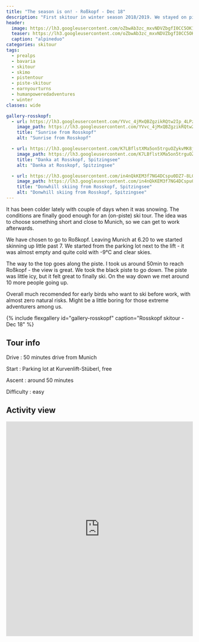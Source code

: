 ```yaml
---
title: "The season is on! - Roßkopf - Dec 18"
description: "First skitour in winter season 2018/2019. We stayed on piste due to lack of snow."
header:
  image: https://lh3.googleusercontent.com/oZbwAb3zc_mxvNDVZbgfI0CC5OK1uJsLT0vRP_wu4Wt3_z-xQqUOzufL0Gn_hKxwxjPur-OjS9aceckIX3Ml8iq8AnsPZ-LZPMspZ49DXvyvoiqAeGhR5chFpnDZdJSmuL05Tg43nCTAfmog_LXvI6cthD9OVlRuxpkNPb9lz4l_POwY1hfV3BOYnieOv7McNhzWH_E2p3wbk6BdsCQqEDnie4pnMrjLaOcarsrbl_MBDJWYjhY1CHZUDu5owVmk6Lwlkf8haHBEcmCwFmLV1m6eplbN97zUfTVVZ8x2N9e6rLXkmSPbIdzK6_KSGKpKiaLBEcObHqqnzmk3YscxwKVZa6SBkIYkUs1udmtf1WP2ixVZJLnVnPxB-Jx8i-fqS3V2abHDjvPYFuDuv-RNFkcsCFsVkoXD6sihPFo2f2psuB5LL6MtnV4bfTbfqb4fpLQuKDGvP1s9m0G_jSQozsrdrr0CItgOf7Vm_tLIA5EcahafJFRGUal0y37pSCtip4_gbGmjUt-T-3gOiqCQovcM83ZBcyLCehi35dBCW24fZwFlbrvaU2W70_Pp3BCcFgZZSV6TtOa_0gXCNC976XQH1TLpqYh_jfmlZet_dqfJM06DcCq5d-TTny6mzeroW_56mX6pPG0pLBxBOszjeBuTiyOe5P9UmJjnh7G8E-Mh1r__XRE9v9O_-YUBqbpY1HzeYk7gk_QcTRkIoVI=w734-h617-no
  teaser: https://lh3.googleusercontent.com/oZbwAb3zc_mxvNDVZbgfI0CC5OK1uJsLT0vRP_wu4Wt3_z-xQqUOzufL0Gn_hKxwxjPur-OjS9aceckIX3Ml8iq8AnsPZ-LZPMspZ49DXvyvoiqAeGhR5chFpnDZdJSmuL05Tg43nCTAfmog_LXvI6cthD9OVlRuxpkNPb9lz4l_POwY1hfV3BOYnieOv7McNhzWH_E2p3wbk6BdsCQqEDnie4pnMrjLaOcarsrbl_MBDJWYjhY1CHZUDu5owVmk6Lwlkf8haHBEcmCwFmLV1m6eplbN97zUfTVVZ8x2N9e6rLXkmSPbIdzK6_KSGKpKiaLBEcObHqqnzmk3YscxwKVZa6SBkIYkUs1udmtf1WP2ixVZJLnVnPxB-Jx8i-fqS3V2abHDjvPYFuDuv-RNFkcsCFsVkoXD6sihPFo2f2psuB5LL6MtnV4bfTbfqb4fpLQuKDGvP1s9m0G_jSQozsrdrr0CItgOf7Vm_tLIA5EcahafJFRGUal0y37pSCtip4_gbGmjUt-T-3gOiqCQovcM83ZBcyLCehi35dBCW24fZwFlbrvaU2W70_Pp3BCcFgZZSV6TtOa_0gXCNC976XQH1TLpqYh_jfmlZet_dqfJM06DcCq5d-TTny6mzeroW_56mX6pPG0pLBxBOszjeBuTiyOe5P9UmJjnh7G8E-Mh1r__XRE9v9O_-YUBqbpY1HzeYk7gk_QcTRkIoVI=w734-h617-no
  caption: "alpineduo"
categories: skitour
tags:
  - prealps
  - bavaria
  - skitour
  - skimo
  - pistentour
  - piste-skitour
  - earnyourturns
  - humanpoweredadventures
  - winter
classes: wide

gallery-rosskopf:
  - url: https://lh3.googleusercontent.com/YVvc_4jMxQBZgzikRQtw2Ip_4LPzKGtXtaz1IRjwnopCTcTFi7pIT4NcKrJvmJ2AVcDQp7cHVdcgvu5WLcgiMnwHOo88sKFMg0Ce4d0ftmEYvV1Vvjv4thrsWt-oC38i0ck-X1XkbmS0G8CKVMP0URnR2zi8yjQosiLz1WFbky85H-fgIgXYaRCw8j6NZlbVWDmlo2VDZwQcPkr1BWZMSZrUcSqO9V10ZrnQiluVCZFWgGx5mSt8_ycOYxOoXXzVmX9CgY2Mg2kuRyFWcCOxapUlfgXPs8Ks7jS7k-WMQjGkuqpCbnQz0oY_IjuAg25h2TLK_VDfrxNg8t4TMmC5W5refU3Pe2goqdVI5i95-KRXU5a2HYb7Wp7vdMac-aaSrRi4XQDVsTDB-9-dXmTMtqI9CGbx9Zh6LaAPaSpR3hy_CWxRVEW7r1fdLHONec_bZDkgJmvuDeEKPXz268pptku3oo-8eCU6J1vEwVVjy44SP6sKAFAlBpma2mrxxG7uf4hnfsBIhNILJnE8GAmKNG3qid5SkCJ1mfqUHXXG5qQwQ1egnelGWW3r8oeesuUds9Ifo5SbeK4xsNQ4U5mbdiQdOxszEBLPEriFtIDmok2P0hxeathyzcel3tTXAM0Xt3cOpG0axKXGvwke-G8kg-ou1hRbz_kqss17xLyCUORPtpb5etYNivLTH4EwT-lKTas5TdzHoh1tl6mKXXc=w1158-h1542-no
    image_path: https://lh3.googleusercontent.com/YVvc_4jMxQBZgzikRQtw2Ip_4LPzKGtXtaz1IRjwnopCTcTFi7pIT4NcKrJvmJ2AVcDQp7cHVdcgvu5WLcgiMnwHOo88sKFMg0Ce4d0ftmEYvV1Vvjv4thrsWt-oC38i0ck-X1XkbmS0G8CKVMP0URnR2zi8yjQosiLz1WFbky85H-fgIgXYaRCw8j6NZlbVWDmlo2VDZwQcPkr1BWZMSZrUcSqO9V10ZrnQiluVCZFWgGx5mSt8_ycOYxOoXXzVmX9CgY2Mg2kuRyFWcCOxapUlfgXPs8Ks7jS7k-WMQjGkuqpCbnQz0oY_IjuAg25h2TLK_VDfrxNg8t4TMmC5W5refU3Pe2goqdVI5i95-KRXU5a2HYb7Wp7vdMac-aaSrRi4XQDVsTDB-9-dXmTMtqI9CGbx9Zh6LaAPaSpR3hy_CWxRVEW7r1fdLHONec_bZDkgJmvuDeEKPXz268pptku3oo-8eCU6J1vEwVVjy44SP6sKAFAlBpma2mrxxG7uf4hnfsBIhNILJnE8GAmKNG3qid5SkCJ1mfqUHXXG5qQwQ1egnelGWW3r8oeesuUds9Ifo5SbeK4xsNQ4U5mbdiQdOxszEBLPEriFtIDmok2P0hxeathyzcel3tTXAM0Xt3cOpG0axKXGvwke-G8kg-ou1hRbz_kqss17xLyCUORPtpb5etYNivLTH4EwT-lKTas5TdzHoh1tl6mKXXc=w1158-h1542-no
    title: "Sunrise from Rosskopf"
    alt: "Sunrise from Rosskopf"

  - url: https://lh3.googleusercontent.com/K7LBflstXMa5on5trguOZykvMK8jlxBHwlw0rNEkdsnPsqtfqy8bY05CqTldfsO6_B_qvIfTSeO-Oeh-ZIps8-nAsdPdAl1utGAt3eWUXdQIAFhc1aq1BLzYXTLZ12DSHt1dUr6Oqc1CABcj1qTknAET3omn1jL3-MOmamnMyfqfO_Z75unRYBBxU25Y05tb8WV3Ck14jU5HkmbuVWd2lwjlk1AbT3_jSD6wcOgGFKAUKPKXcKQPAdlyiQQb-7gni3RcT-__KCCT84y9OMZqx3DHnupvI5EJGo8Wy2zHmX5IUgUb14ZvcfwTHdJqdfrRY_QnH2nM5Hsl7iqd6yvxafjGmpzOn4VNpjbDzEY3o7N-Mwji411CauOjCbzJ0TAlA__EAQ-zdE538Zwb9TqXQID08aDKInzBQ69cSveqNbn9W9VLHJzYnziK-YTjFqBbsEG-SWYFmj_FHewmLGo9Uf0KxvkHEQ5tJlCEytOn_x1OnH3YkFbd89rYXTEWqZXl1c4J79iJNB5LpSmbSHBkAm3NZlwSFdFzXrLDMjEaQxVE6j0ZXlXStx9p6gPJc3ehUgwGLSAw8XANNdURQEYPpqCGsJaJPBkNjOBHfUpkW6zgaY6DT6DsQOlLBUV8HfP7cnU8Y2V2TAZt1gIuePCmDlKfEj9czVW0GkGbezTAtZw7j_bfMhtssAboDXe4ssnAO-TlhBZRc_Ko8bjuiqE=w1158-h1542-no
    image_path: https://lh3.googleusercontent.com/K7LBflstXMa5on5trguOZykvMK8jlxBHwlw0rNEkdsnPsqtfqy8bY05CqTldfsO6_B_qvIfTSeO-Oeh-ZIps8-nAsdPdAl1utGAt3eWUXdQIAFhc1aq1BLzYXTLZ12DSHt1dUr6Oqc1CABcj1qTknAET3omn1jL3-MOmamnMyfqfO_Z75unRYBBxU25Y05tb8WV3Ck14jU5HkmbuVWd2lwjlk1AbT3_jSD6wcOgGFKAUKPKXcKQPAdlyiQQb-7gni3RcT-__KCCT84y9OMZqx3DHnupvI5EJGo8Wy2zHmX5IUgUb14ZvcfwTHdJqdfrRY_QnH2nM5Hsl7iqd6yvxafjGmpzOn4VNpjbDzEY3o7N-Mwji411CauOjCbzJ0TAlA__EAQ-zdE538Zwb9TqXQID08aDKInzBQ69cSveqNbn9W9VLHJzYnziK-YTjFqBbsEG-SWYFmj_FHewmLGo9Uf0KxvkHEQ5tJlCEytOn_x1OnH3YkFbd89rYXTEWqZXl1c4J79iJNB5LpSmbSHBkAm3NZlwSFdFzXrLDMjEaQxVE6j0ZXlXStx9p6gPJc3ehUgwGLSAw8XANNdURQEYPpqCGsJaJPBkNjOBHfUpkW6zgaY6DT6DsQOlLBUV8HfP7cnU8Y2V2TAZt1gIuePCmDlKfEj9czVW0GkGbezTAtZw7j_bfMhtssAboDXe4ssnAO-TlhBZRc_Ko8bjuiqE=w1158-h1542-no
    title: "Danka at Rosskopf, Spitzingsee"
    alt: "Danka at Rosskopf, Spitzingsee"

  - url: https://lh3.googleusercontent.com/in4nQkKEM3f7NG4DCspu0DZ7-8LGlhAVV_u_quc5Ibb3dXnNRzkxaeRqZPkmblQLuUGgOPfGWkyWzHXtNVq8FDdCXs6agic1WlJffTdEQTzlcZBqAUPlaAfR2KvZjUbpaxxi9lFiCQ30vD2niJdSNXOs2gqtSI20DP94VVNOVd2MGtGXJcO4l9ULHqKpczZ5TgkuyLVZPiQsHgRgdWhHkeKZfivitbnc-ITymZ4pFMqdb8IDfYIH4S-sQrWn4OmoIQ2JUzueOnfJ7xr2_kpTDInotIQLzXRBxcczMC1oCW_HdcW5SWIxx1UBTg97uHuW3Pd9GHm3iv-nd3KjOny4CIEaUdFsoKZh-2oz8OSY7RP5u7zyc5TGaV2GVCMvGan2FT1wxoDZJrr27zKBW4yGAOIww3YUSHTEkeTj_iczWAKGrxn1srlNRRdoLMIyqXOdcTN5lsr_mWwLNxpEvESuTtkJIBw_vFw-B9cNiwJ_XmOCjGbrrZbY23Gqpd8IO02Lv34EuWFDljVMxiKB5gnZGQvVqNzM6LzZXZV8MYlI6yscdaJ9-3HGlaP9rXz9oSW3rSXQox1intzI7ImZAY4yXzReXAFsH3Gyx2s3mFEA0iVuFZGvtdwKuE3ncbnbCbgSCMPpUmnV7kb8Cv4B9gMa-YGK6NYTcnBL4Mdt9fdE4mxCtegi3NegUaPZ7t7S4-VCtMo-CwhuigBcKMIYSuo=w1158-h1542-no
    image_path: https://lh3.googleusercontent.com/in4nQkKEM3f7NG4DCspu0DZ7-8LGlhAVV_u_quc5Ibb3dXnNRzkxaeRqZPkmblQLuUGgOPfGWkyWzHXtNVq8FDdCXs6agic1WlJffTdEQTzlcZBqAUPlaAfR2KvZjUbpaxxi9lFiCQ30vD2niJdSNXOs2gqtSI20DP94VVNOVd2MGtGXJcO4l9ULHqKpczZ5TgkuyLVZPiQsHgRgdWhHkeKZfivitbnc-ITymZ4pFMqdb8IDfYIH4S-sQrWn4OmoIQ2JUzueOnfJ7xr2_kpTDInotIQLzXRBxcczMC1oCW_HdcW5SWIxx1UBTg97uHuW3Pd9GHm3iv-nd3KjOny4CIEaUdFsoKZh-2oz8OSY7RP5u7zyc5TGaV2GVCMvGan2FT1wxoDZJrr27zKBW4yGAOIww3YUSHTEkeTj_iczWAKGrxn1srlNRRdoLMIyqXOdcTN5lsr_mWwLNxpEvESuTtkJIBw_vFw-B9cNiwJ_XmOCjGbrrZbY23Gqpd8IO02Lv34EuWFDljVMxiKB5gnZGQvVqNzM6LzZXZV8MYlI6yscdaJ9-3HGlaP9rXz9oSW3rSXQox1intzI7ImZAY4yXzReXAFsH3Gyx2s3mFEA0iVuFZGvtdwKuE3ncbnbCbgSCMPpUmnV7kb8Cv4B9gMa-YGK6NYTcnBL4Mdt9fdE4mxCtegi3NegUaPZ7t7S4-VCtMo-CwhuigBcKMIYSuo=w1158-h1542-no
    title: "Donwhill skiing from Rosskopf, Spitzingsee"
    alt: "Donwhill skiing from Rosskopf, Spitzingsee"
---
```


It has been colder lately with couple of days when it was snowing. The conditions are finally good enough for an (on-piste) ski tour. The idea was to choose something short and close to Munich, so we can get to work afterwards.

We have chosen to go to Roßkopf. Leaving Munich at 6.20 to we started skinning up little past 7. We started from the parking lot next to the lift - it was almost empty and quite cold with -9°C and clear skies.

The way to the top goes along the piste. I took us around 50min to reach Roßkopf - the view is great. We took the black piste to go down. The piste was little icy, but it felt great to finally ski. On the way down we met around 10 more people going up. 

Overall much recomended for early birds who want to ski before work, with almost zero natural risks. Might be a little boring for those extreme adventurers among us. 

{% include flexgallery id="gallery-rosskopf" caption="Rosskopf skitour - Dec 18" %}

## Tour info

Drive
: 50 minutes drive from Munich

Start
: Parking lot at Kurvenlift-Stüberl, free

Ascent
: around 50 minutes

Difficulty
: easy

## Activity view

<iframe src="https://www.komoot.com/tour/53078126/embed?profile=1" width="100%" height="580" frameborder="0" scrolling="no"></iframe>
